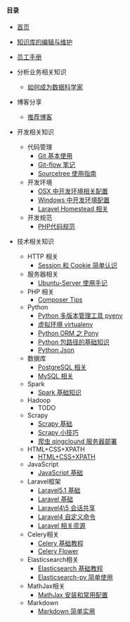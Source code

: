 #### 目录

- [首页](readme.md)

- [知识库的编辑与维护](knowledge-base.md)

- [员工手册](company-handbook.md)

- 分析业务相关知识
    - [如何成为数据科学家](how-to-be-a-data-scientist.md)

- 博客分享
    - [推荐博客](blogs.md)

- 开发相关知识
    - 代码管理
        - [Git 基本使用](git-notes.md)
        - [Git-flow 笔记](git-flow-notes.md)
        - [Sourcetree 使用指南](sourcetree.md)
    - 开发环境
        - [OSX 中开发环境相关配置](dev/developing-with-osx.md)
        - [Windows 中开发环境配置](dev/developing-with-windows.md)
        - [Laravel Homestead 相关](homestead.md)
    - 开发规范
        - [PHP代码规范](php-standard-recommendation.md)

- 技术相关知识
    - HTTP 相关
        - [Session 和 Cookie 简单认识](session-cookie-notes.md)
    - 服务器相关
        - [Ubuntu-Server 使用手记](server/server-tips.md)
    - PHP 相关
        - [Composer Tips](php/composer-tips.md)
    - Python
        - [Python 多版本管理工具 pyenv](pyenv-notes.md)
        - [虚拟环境 virtualenv](virtualenv-notes.md)
        - [Python ORM 之 Pony](pony-notes.md)
        - [Python 包路径的基础知识](python-import-notes.md)
        - [Python Json](python_json.md)
    - 数据库
        - [PostgreSQL 相关](database/postgres.md)
        - [MySQL 相关](database/mysql.md)
    - Spark
        - [Spark 基础知识](spark/spark.md)
    - Hadoop
        - TODO
    - Scrapy
        - [Scrapy 基础](scrapy-notes.md)
        - [Scrapy 小技巧](scrapy-tips.md)
        - [爬虫 qingclound 服务器部署](estate-crawler-server-notes.md)
    - HTML+CSS+XPATH
        - [HTML+CSS+XPATH](html-css-xpath-notes.md)
    - JavaScript
        - [JavaScript 基础](javascript-notes.md)
    - Laravel框架
        - [Laravel5.1 基础](laravel/laravel5.1-notes.md)
        - [Laravel 基础](laravel/laravel-notes.md)
        - [Laravel4\5 会话共享](laravel/lv4-lv5-session-share.md)
        - [Laravel4 自定义命令](laravel/laravel-command.md)
        - [Laravel 相关资源](laravel/laravel-resources.md)
    - Celery相关
        - [Celery 基础教程](celery.md)
        - [Celery Flower](celery_flower.md)
    - Elasticsearch相关
        - [Elasticsearch 基础教程](elasticsearch-install-notes.md)
        - [Elasticsearch-py 简单使用](elasticsearch-py-notes.md)
    - MathJax相关
        - [MathJax 安装和常用配置](mathjax-configuration-notes.md)
    - Markdown
        - [Markdown 简单实用](markdown.md)
